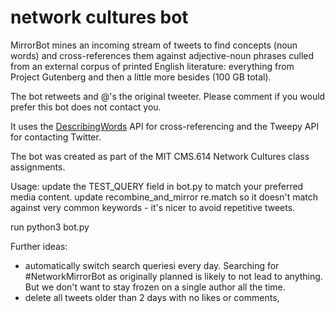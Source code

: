 # network cultures bot

MirrorBot mines an incoming stream of tweets to find concepts (noun words) and cross-references them against adjective-noun phrases culled from an external corpus of printed English literature: everything from Project Gutenberg and then a little more besides (100 GB total).

The bot retweets and @'s the original tweeter. Please comment if you would prefer this bot does not contact you.

It uses the [DescribingWords](https://describingwords.io) API for cross-referencing and the Tweepy API for contacting Twitter.

The bot was created as part of the MIT CMS.614 Network Cultures class assignments.

Usage:
update the TEST_QUERY field in bot.py to match your preferred media content.
update recombine_and_mirror re.match so it doesn't match against very common keywords - it's
nicer to avoid repetitive tweets.

run python3 bot.py


Further ideas:
- automatically switch search queriesi every day. Searching for #NetworkMirrorBot as originally planned is likely to not lead to anything. But we don't want to stay frozen on a single author all the time. 
- delete all tweets older than 2 days with no likes or comments,



